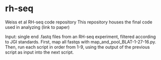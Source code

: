 # rh-seq
Weiss et al RH-seq code repository
This repository houses the final code used in analyzing (link to paper)

Input: single end .fastq files from an RH-seq experiment, filtered according to JGI standards.
First, map all fastqs with map_and_pool_BLAT-1-27-16.py.
Then, run each script in order from 1-9, using the output of the previous script as input into the next script.


